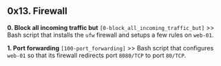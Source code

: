 ## 0x13. Firewall

**0. Block all incoming traffic but** `[0-block_all_incoming_traffic_but]` >> Bash script that installs the `ufw` firewall and setups a few rules on `web-01`.

**1. Port forwarding** `[100-port_forwarding]` >> Bash script that configures `web-01` so that its firewall redirects port `8080/TCP` to port `80/TCP`.
